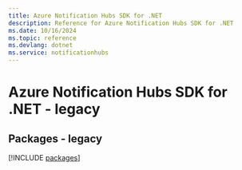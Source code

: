 ```yaml
---
title: Azure Notification Hubs SDK for .NET
description: Reference for Azure Notification Hubs SDK for .NET
ms.date: 10/16/2024
ms.topic: reference
ms.devlang: dotnet
ms.service: notificationhubs
---
```

# Azure Notification Hubs SDK for .NET - legacy
## Packages - legacy
[!INCLUDE [packages](notification-hubs-index.md)]